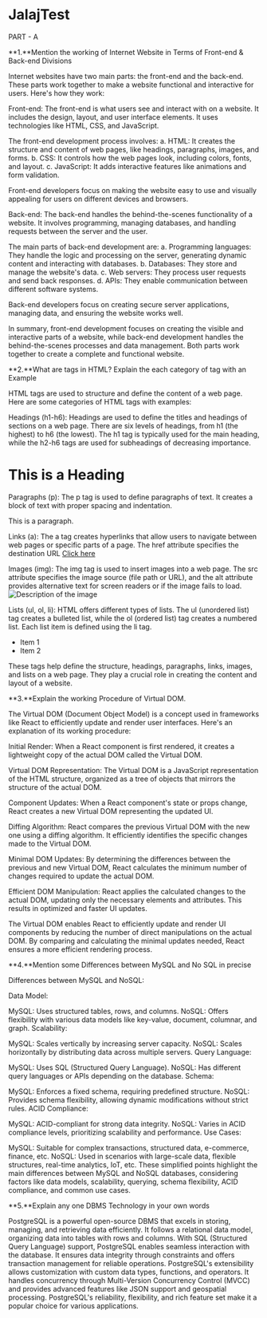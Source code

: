 # JalajTest

PART - A

**1.**Mention the working of Internet Website in Terms of Front-end & Back-end Divisions

Internet websites have two main parts: the front-end and the back-end. These parts work together to make a website functional and interactive for users. Here's how they work:

Front-end: The front-end is what users see and interact with on a website. It includes the design, layout, and user interface elements. It uses technologies like HTML, CSS, and JavaScript.

The front-end development process involves: a. HTML: It creates the structure and content of web pages, like headings, paragraphs, images, and forms. b. CSS: It controls how the web pages look, including colors, fonts, and layout. c. JavaScript: It adds interactive features like animations and form validation.

Front-end developers focus on making the website easy to use and visually appealing for users on different devices and browsers.

Back-end: The back-end handles the behind-the-scenes functionality of a website. It involves programming, managing databases, and handling requests between the server and the user.

The main parts of back-end development are: a. Programming languages: They handle the logic and processing on the server, generating dynamic content and interacting with databases. b. Databases: They store and manage the website's data. c. Web servers: They process user requests and send back responses. d. APIs: They enable communication between different software systems.

Back-end developers focus on creating secure server applications, managing data, and ensuring the website works well.

In summary, front-end development focuses on creating the visible and interactive parts of a website, while back-end development handles the behind-the-scenes processes and data management. Both parts work together to create a complete and functional website.

**2.**What are tags in HTML? Explain the each category of tag with an Example

HTML tags are used to structure and define the content of a web page. Here are some categories of HTML tags with examples:

Headings (h1-h6): Headings are used to define the titles and headings of sections on a web page. There are six levels of headings, from h1 (the highest) to h6 (the lowest). The h1 tag is typically used for the main heading, while the h2-h6 tags are used for subheadings of decreasing importance. <h1>This is a Heading</h1>

Paragraphs (p): The p tag is used to define paragraphs of text. It creates a block of text with proper spacing and indentation. <p>This is a paragraph.</p>

Links (a): The a tag creates hyperlinks that allow users to navigate between web pages or specific parts of a page. The href attribute specifies the destination URL <a href="https://www.example.com">Click here</a>

Images (img): The img tag is used to insert images into a web page. The src attribute specifies the image source (file path or URL), and the alt attribute provides alternative text for screen readers or if the image fails to load. <img src="image.jpg" alt="Description of the image">

Lists (ul, ol, li): HTML offers different types of lists. The ul (unordered list) tag creates a bulleted list, while the ol (ordered list) tag creates a numbered list. Each list item is defined using the li tag. <ul><li>Item 1</li><li>Item 2</li></ul>

These tags help define the structure, headings, paragraphs, links, images, and lists on a web page. They play a crucial role in creating the content and layout of a website.

**3.**Explain the working Procedure of Virtual DOM.

The Virtual DOM (Document Object Model) is a concept used in frameworks like React to efficiently update and render user interfaces. Here's an explanation of its working procedure:

Initial Render: When a React component is first rendered, it creates a lightweight copy of the actual DOM called the Virtual DOM.

Virtual DOM Representation: The Virtual DOM is a JavaScript representation of the HTML structure, organized as a tree of objects that mirrors the structure of the actual DOM.

Component Updates: When a React component's state or props change, React creates a new Virtual DOM representing the updated UI.

Diffing Algorithm: React compares the previous Virtual DOM with the new one using a diffing algorithm. It efficiently identifies the specific changes made to the Virtual DOM.

Minimal DOM Updates: By determining the differences between the previous and new Virtual DOM, React calculates the minimum number of changes required to update the actual DOM.

Efficient DOM Manipulation: React applies the calculated changes to the actual DOM, updating only the necessary elements and attributes. This results in optimized and faster UI updates.

The Virtual DOM enables React to efficiently update and render UI components by reducing the number of direct manipulations on the actual DOM. By comparing and calculating the minimal updates needed, React ensures a more efficient rendering process.

**4.**Mention some Differences between MySQL and No SQL in precise

Differences between MySQL and NoSQL:

Data Model:

MySQL: Uses structured tables, rows, and columns.
NoSQL: Offers flexibility with various data models like key-value, document, columnar, and graph.
Scalability:

MySQL: Scales vertically by increasing server capacity.
NoSQL: Scales horizontally by distributing data across multiple servers.
Query Language:

MySQL: Uses SQL (Structured Query Language).
NoSQL: Has different query languages or APIs depending on the database.
Schema:

MySQL: Enforces a fixed schema, requiring predefined structure.
NoSQL: Provides schema flexibility, allowing dynamic modifications without strict rules.
ACID Compliance:

MySQL: ACID-compliant for strong data integrity.
NoSQL: Varies in ACID compliance levels, prioritizing scalability and performance.
Use Cases:

MySQL: Suitable for complex transactions, structured data, e-commerce, finance, etc.
NoSQL: Used in scenarios with large-scale data, flexible structures, real-time analytics, IoT, etc.
These simplified points highlight the main differences between MySQL and NoSQL databases, considering factors like data models, scalability, querying, schema flexibility, ACID compliance, and common use cases.

**5.**Explain any one DBMS Technology in your own words

PostgreSQL is a powerful open-source DBMS that excels in storing, managing, and retrieving data efficiently. It follows a relational data model, organizing data into tables with rows and columns. With SQL (Structured Query Language) support, PostgreSQL enables seamless interaction with the database. It ensures data integrity through constraints and offers transaction management for reliable operations. PostgreSQL's extensibility allows customization with custom data types, functions, and operators. It handles concurrency through Multi-Version Concurrency Control (MVCC) and provides advanced features like JSON support and geospatial processing. PostgreSQL's reliability, flexibility, and rich feature set make it a popular choice for various applications.
